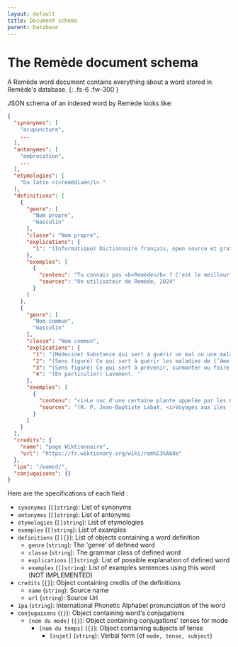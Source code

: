```yaml
---
layout: default
title: Document schema
parent: Database
---
```


# The Remède document schema
A Remède word document contains everything about a word stored in Remède's database. 
{: .fs-6 .fw-300 }

JSON schema of an indexed word by Remède looks like:

```json
{
  "synonymes": [
    "acupuncture",
    ...
  ],
  "antonymes": [
    "embrocation",
    ...
  ],
  "etymologies": [
    "Du latin <i>remĕdium</i>."
  ],
  "definitions": [
    {
      "genre": [
        "Nom propre",
        "masculin"
      ],
      "classe": "Nom propre",
      "explications": {
        "1": "(Informatique) Dictionnaire français, open source et gratuit qui a pour objectif de remplacer Antidote."
      },
      "exemples": [
        {
          "contenu": "Tu connais pas <b>Remède</b> ? C'est le meilleur dictionnaire mobile !",
          "sources": "Un utilisateur de Remède, 2024"
        }
      ]
    },
    {
      "genre": [
        "Nom commun",
        "masculin"
      ],
      "classe": "Nom commun",
      "explications": {
        "1": "(Médecine) Substance qui sert à guérir un mal ou une maladie. ",
        "2": "(Sens figuré) Ce qui sert à guérir les maladies de l’âme. ",
        "3": "(Sens figuré) Ce qui sert à prévenir, surmonter ou faire cesser un malheur, un inconvénient ou une disgrâce. ",
        "4": "(En particulier) Lavement. "
      },
      "exemples": [
        {
          "contenu": "<i>Le suc d'une certaine plante appelée par les Caraïbes </i>touloula<i>, et par les Français </i>herbes aux flèches<i>, est, dit-on, le seul <b>remède</b> contre les plaies faites par les flèches empoisonnées avec le suc de mancenilier.</i> ",
          "sources": "(R. P. Jean-Baptiste Labat, <i>Voyages aux iles françaises de l'Amérique</i>, nouvelle édition d'après celle de 1722, Paris&#160;: chez Lefebvre &amp; chez A.-J. Ducollet, 1831, page 75)"
        }
      ]
    }
  ],
  "credits": {
    "name": "page Wiktionnaire",
    "url": "https://fr.wiktionary.org/wiki/rem%C3%A8de"
  },
  "ipa": "/ʁəmɛd/",
  "conjugaisons": {}
}
```

Here are the specifications of each field :

- `synonymes` (`[]string`): List of synonyms
- `antonymes` (`[]string`): List of antonyms
- `etymologies` (`[]string`): List of etymologies
- `exemples` (`[]string`): List of examples
- `definitions` (`[]{}`): List of objects containing a word definition
    - `genre` (`string`): The 'genre' of defined word
    - `classe` (`string`): The grammar class of defined word
    - `explications` (`[]string`): List of possible explanation of defined word
    - `exemples` (`[]string`): List of examples sentences using this word (NOT IMPLEMENTED)
- `credits` (`{}`): Object containing credits of the definitions
    - `name` (`string`): Source name
    - `url` (`string`): Source Url
- `ipa` (`string`): International Phonetic Alphabet pronunciation of the word
- `conjugaisons` (`{}`): Object containing word's conjugations
    - `[nom du mode]` (`{}`): Object containing conjugations' tenses for mode
        - `[nom du temps]` (`{}`): Object containing subjects of tense
            - `[sujet]` (`string`): Verbal form (of `mode, tense, subject`)

